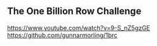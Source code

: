 ## The One Billion Row Challenge

https://www.youtube.com/watch?v=9-S_nZ5gzGE
https://github.com/gunnarmorling/1brc
